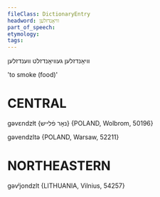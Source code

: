 ```yaml
---
fileClass: DictionaryEntry
headword: וויאָנדזלען
part_of_speech: 
etymology: 
tags: 
---
```

וויאָנדזלען
געוויאָנדזלט
ווענדזלען

'to smoke (food)'

CENTRAL
========

gəvɛndzɫt {נאָר פֿלייש} {POLAND, Wolbrom, 50196}

gəvendzltə {POLAND, Warsaw, 52211}

NORTHEASTERN
==============

gəvʲjondzlt {LITHUANIA, Vilnius, 54257}
